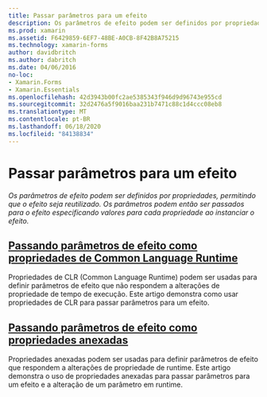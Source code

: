 ```yaml
---
title: Passar parâmetros para um efeito
description: Os parâmetros de efeito podem ser definidos por propriedades, permitindo que o efeito seja reutilizado. Em seguida, os parâmetros podem ser passados para o efeito especificando valores para cada propriedade ao instanciar o efeito.
ms.prod: xamarin
ms.assetid: F6429859-6EF7-48BE-A0CB-8F42B8A75215
ms.technology: xamarin-forms
author: davidbritch
ms.author: dabritch
ms.date: 04/06/2016
no-loc:
- Xamarin.Forms
- Xamarin.Essentials
ms.openlocfilehash: 42d3943b00fc2ae5385343f946d9d96743e955cd
ms.sourcegitcommit: 32d2476a5f9016baa231b7471c88c1d4ccc08eb8
ms.translationtype: MT
ms.contentlocale: pt-BR
ms.lasthandoff: 06/18/2020
ms.locfileid: "84138834"
---
```

# <a name="passing-parameters-to-an-effect"></a>Passar parâmetros para um efeito

_Os parâmetros de efeito podem ser definidos por propriedades, permitindo que o efeito seja reutilizado. Os parâmetros podem então ser passados para o efeito especificando valores para cada propriedade ao instanciar o efeito._

## <a name="passing-effect-parameters-as-common-language-runtime-properties"></a>[Passando parâmetros de efeito como propriedades de Common Language Runtime](clr-properties.md)

Propriedades de CLR (Common Language Runtime) podem ser usadas para definir parâmetros de efeito que não respondem a alterações de propriedade de tempo de execução. Este artigo demonstra como usar propriedades de CLR para passar parâmetros para um efeito.

## <a name="passing-effect-parameters-as-attached-properties"></a>[Passando parâmetros de efeito como propriedades anexadas](attached-properties.md)

Propriedades anexadas podem ser usadas para definir parâmetros de efeito que respondem a alterações de propriedade de runtime. Este artigo demonstra o uso de propriedades anexadas para passar parâmetros para um efeito e a alteração de um parâmetro em runtime.
